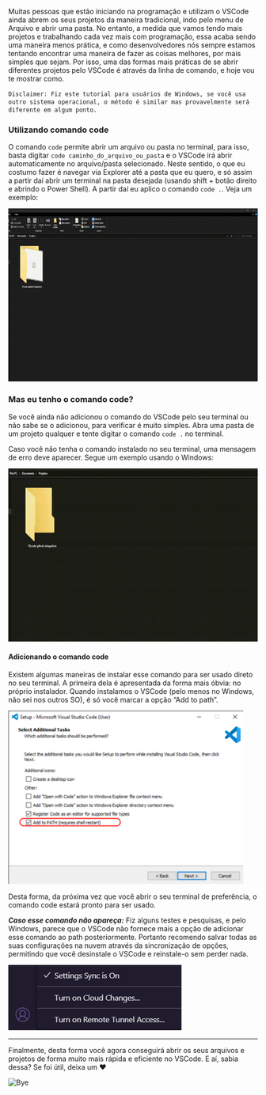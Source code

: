 Muitas pessoas que estão iniciando na programação e utilizam o VSCode ainda abrem os seus projetos da maneira tradicional, indo pelo menu de Arquivo e abrir uma pasta. No entanto, a medida que vamos tendo mais projetos e trabalhando cada vez mais com programação, essa acaba sendo uma maneira menos prática, e como desenvolvedores nós sempre estamos tentando encontrar uma maneira de fazer as coisas melhores, por mais simples que sejam. Por isso, uma das formas mais práticas de se abrir diferentes projetos pelo VSCode é através da linha de comando, e hoje vou te mostrar como.

    Disclaimer: Fiz este tutorial para usuários de Windows, se você usa outro sistema operacional, o método é similar mas provavelmente será diferente em algum ponto.


### Utilizando comando code
O comando `code` permite abrir um arquivo ou pasta no terminal, para isso, basta digitar `code caminho_do_arquivo_ou_pasta` e o VSCode irá abrir automaticamente no arquivo/pasta selecionado. Neste sentido, o que eu costumo fazer é navegar via Explorer até a pasta que eu quero, e só assim a partir daí abrir um terminal na pasta desejada (usando shift + botão direito e abrindo o Power Shell). A partir daí eu aplico o comando `code .`. Veja um exemplo:

<img src="https://github.com/alantsx/Artigos/blob/main/add-code-to-path-windows/assets/opening_vscode.gif?raw=true" alt="opening vscode" style="height: 350px;"/>

### Mas eu tenho o comando code?

Se você ainda não adicionou o comando do VSCode pelo seu terminal ou não sabe se o adicionou, para verificar é muito simples. Abra uma pasta de um projeto qualquer e tente digitar o comando `code .` no terminal. 

Caso você não tenha o comando instalado no seu terminal, uma mensagem de erro deve aparecer. Segue um exemplo usando o Windows:

<img src="https://github.com/alantsx/Artigos/blob/main/add-code-to-path-windows/assets/usando_comando_code_sem_o_path.gif?raw=true" alt="code command error" style="height: 350px;"/>

#### Adicionando o comando code

Existem algumas maneiras de instalar esse comando para ser usado direto no seu terminal. A primeira dela é apresentada da forma mais óbvia: no próprio instalador. Quando instalamos o VSCode (pelo menos no Windows, não sei nos outros SO), é só você marcar a opção “Add to path”.

<img src="https://github.com/alantsx/Artigos/blob/main/add-code-to-path-windows/assets/addtopath.png?raw=true" alt="add to path option from installer" style="height: 350px;"/>

Desta forma, da próxima vez que você abrir o seu terminal de preferência, o comando code estará pronto para ser usado.

_**Caso esse comando não apareça:**_  Fiz alguns testes e pesquisas, e pelo Windows, parece que o VSCode não fornece mais a opção de adicionar esse comando ao path posteriormente. Portanto recomendo salvar todas as suas configurações na nuvem através da sincronização de opções, permitindo que você desinstale o VSCode e reinstale-o sem perder nada.

<img src="https://github.com/alantsx/Artigos/blob/main/add-code-to-path-windows/assets/settingsync.jpeg?raw=true" alt="setting sync on vscode"/>

-----
Finalmente, desta forma você agora conseguirá abrir os seus arquivos e projetos de forma muito mais rápida e eficiente no VSCode. E aí, sabia dessa? Se foi útil, deixa um ❤️

<img src="https://media.giphy.com/media/o9C3VLpwpkk5VaXMlT/giphy.gif" alt="Bye"/>
